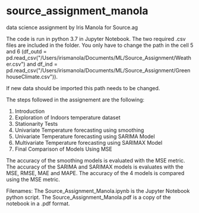 # source_assignment_manola
data science assignment by Iris Manola for Source.ag

The code is run in python 3.7 in Jupyter Notebook.
The two required .csv files are included in the folder. You only have to change the path in the cell 5 and 6
(df_outd = pd.read_csv("/Users/irismanola/Documents/ML/Source_Assignment/Weather.csv")
and
df_ind = pd.read_csv("/Users/irismanola/Documents/ML/Source_Assignment/GreenhouseClimate.csv")).

If new data should be imported this path needs to be changed.

The steps followed in the assignement are the following:
1. Introduction
2. Exploration of Indoors temperature dataset
3. Stationarity Tests
4. Univariate Temperature forecasting using smoothing
5. Univariate Temperature forecasting using SARIMA Model
6. Multivariate Temperature forecasting using SARIMAX Model
7. Final Comparison of Models Using MSE

The accuracy of the smoothing models is evaluated with the MSE metric.
The accuracy of the SARIMA and SARIMAX models is evaluates with the MSE, RMSE, MAE and MAPE.
The accuracy of the 4 models is compared using the MSE metric.


Filenames:
The Source_Assignment_Manola.ipynb is the Jupyter Notebook python script.
The Source_Assignment_Manola.pdf is a copy of the notebook in a .pdf format.
